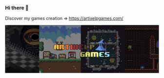 ### Hi there 👋

Discover my games creation => https://artixelpgames.com/

[![alt Artixelp Games Banner](https://github.com/RemySd/remysd/blob/main/artixelpgames-banner.png)](https://artixelpgames.com/)
